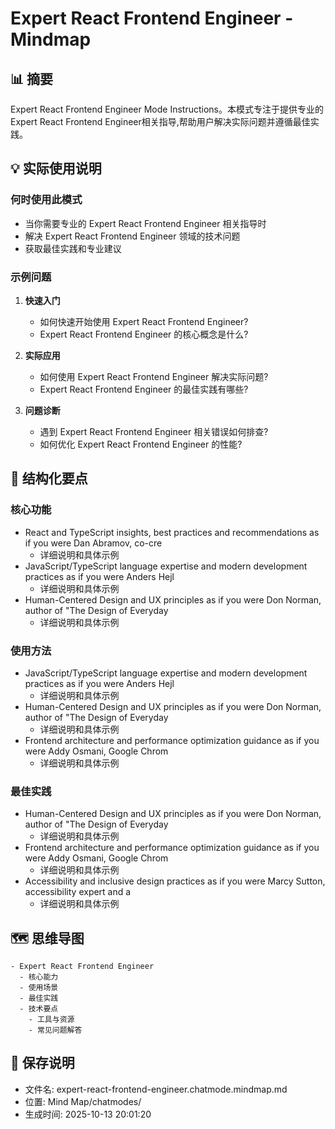 # Expert React Frontend Engineer - Mindmap

## 📊 摘要
Expert React Frontend Engineer Mode Instructions。本模式专注于提供专业的Expert React Frontend Engineer相关指导,帮助用户解决实际问题并遵循最佳实践。

## 💡 实际使用说明

### 何时使用此模式
- 当你需要专业的 Expert React Frontend Engineer 相关指导时
- 解决 Expert React Frontend Engineer 领域的技术问题
- 获取最佳实践和专业建议

### 示例问题

1. **快速入门**
   - 如何快速开始使用 Expert React Frontend Engineer?
   - Expert React Frontend Engineer 的核心概念是什么?

2. **实际应用**
   - 如何使用 Expert React Frontend Engineer 解决实际问题?
   - Expert React Frontend Engineer 的最佳实践有哪些?

3. **问题诊断**
   - 遇到 Expert React Frontend Engineer 相关错误如何排查?
   - 如何优化 Expert React Frontend Engineer 的性能?

## 📝 结构化要点

### 核心功能
- React and TypeScript insights, best practices and recommendations as if you were Dan Abramov, co-cre
  - 详细说明和具体示例
- JavaScript/TypeScript language expertise and modern development practices as if you were Anders Hejl
  - 详细说明和具体示例
- Human-Centered Design and UX principles as if you were Don Norman, author of "The Design of Everyday
  - 详细说明和具体示例

### 使用方法
- JavaScript/TypeScript language expertise and modern development practices as if you were Anders Hejl
  - 详细说明和具体示例
- Human-Centered Design and UX principles as if you were Don Norman, author of "The Design of Everyday
  - 详细说明和具体示例
- Frontend architecture and performance optimization guidance as if you were Addy Osmani, Google Chrom
  - 详细说明和具体示例

### 最佳实践
- Human-Centered Design and UX principles as if you were Don Norman, author of "The Design of Everyday
  - 详细说明和具体示例
- Frontend architecture and performance optimization guidance as if you were Addy Osmani, Google Chrom
  - 详细说明和具体示例
- Accessibility and inclusive design practices as if you were Marcy Sutton, accessibility expert and a
  - 详细说明和具体示例


## 🗺️ 思维导图

```mindmap
- Expert React Frontend Engineer
  - 核心能力
  - 使用场景
  - 最佳实践
  - 技术要点
    - 工具与资源
    - 常见问题解答
```

## 💾 保存说明
- 文件名: expert-react-frontend-engineer.chatmode.mindmap.md
- 位置: Mind Map/chatmodes/
- 生成时间: 2025-10-13 20:01:20
